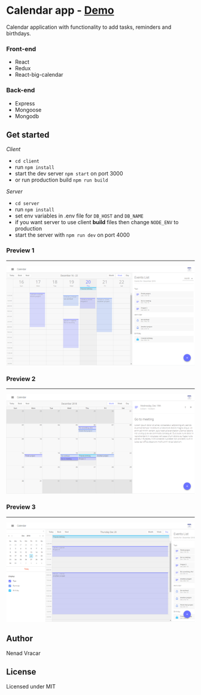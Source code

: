 # Calendar app - [Demo](https://nenadv91.github.io/Calendar/#/)
Calendar application with functionality to add tasks, reminders and birthdays.

### Front-end
  - React
  - Redux
  - React-big-calendar
  
### Back-end
  - Express
  - Mongoose
  - Mongodb

## Get started
*Client*
  - `cd client`
  - run `npm install`
  - start the dev server `npm start` on port 3000
  - or run production build `npm run build`

*Server*
  - `cd server`
  - run `npm install`
  - set env variables in .env file for `DB_HOST` and `DB_NAME`
  - if you want server to use client **build** files then change `NODE_ENV` to production
  - start the server with `npm run dev` on port 4000

### Preview 1
---
![Preview](https://github.com/nenadV91/Calendar/blob/previews/home_1.png?raw=true "Home preview 1")

### Preview 2
---
![Preview](https://github.com/nenadV91/Calendar/blob/previews/home_2.png?raw=true "Home preview 2")

### Preview 3
---
![Preview](https://github.com/nenadV91/Calendar/blob/previews/home_3.png?raw=true "Home preview 3")

## Author
Nenad Vracar

## License
Licensed under MIT
